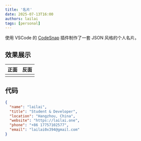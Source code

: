 ```yaml
---
title: '名片'
date: 2025-07-13T16:00
authors: lailai
tags: [personal]
---
```


使用 VSCode 的 [CodeSnap](https://marketplace.visualstudio.com/items?itemName=adpyke.codesnap) 插件制作了一套 JSON 风格的个人名片。

<!-- truncate -->

## 效果展示

|                                                            正面                                                            |                                                           反面                                                           |
| :------------------------------------------------------------------------------------------------------------------------: | :----------------------------------------------------------------------------------------------------------------------: |
| <Assets file="business-card-front-light.png#gh-light-mode-only" /><Assets file="business-card-front-dark.png#gh-dark-mode-only" /> | <Assets file="business-card-back-light.png#gh-light-mode-only" /><Assets file="business-card-back-dark.png#gh-dark-mode-only" /> |

## 代码

```json title="business-card.json"
{
  "name": "lailai",
  "title": "Student & Developer",
  "location": "Hangzhou, China",
  "website": "https://lailai.one",
  "phone": "+86 17757102577",
  "email": "lailai0x394@gmail.com"
}
```
